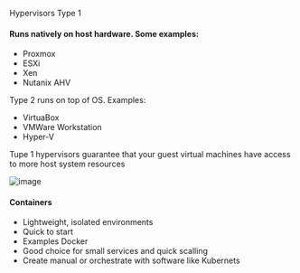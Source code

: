 
Hypervisors 
Type 1 <br>
#### Runs natively on host hardware. Some examples:
* Proxmox 
* ESXi
* Xen 
* Nutanix AHV 

Type 2 runs on top of OS. Examples:
* VirtuaBox 
* VMWare Workstation
* Hyper-V


Tupe 1 hypervisors guarantee that your guest virtual machines have access to more host system resources 

![image](https://user-images.githubusercontent.com/22988682/202482833-fcd81072-898c-4b23-b9c5-ecbb44260efe.png)

#### Containers
* Lightweight, isolated environments 
* Quick to start
* Examples Docker 
* Good choice for small services and quick scalling 
* Create manual or orchestrate with software like Kubernets 

